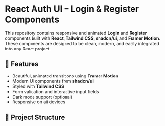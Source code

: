 # React Auth UI – Login & Register Components

This repository contains responsive and animated **Login** and **Register** components built with **React**, **Tailwind CSS**, **shadcn/ui**, and **Framer Motion**. These components are designed to be clean, modern, and easily integrated into any React project.

## 🚀 Features

- Beautiful, animated transitions using **Framer Motion**
- Modern UI components from **shadcn/ui**
- Styled with **Tailwind CSS**
- Form validation and interactive input fields
- Dark mode support (optional)
- Responsive on all devices

## 📁 Project Structure

